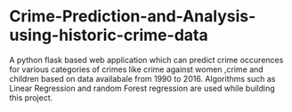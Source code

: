 # Crime-Prediction-and-Analysis-using-historic-crime-data

A python flask based web application which can predict crime occurences for various categories of crimes like crime against women ,crime and children based on data availabale from 1990 to 2016. Algorithms such as Linear Regression and random Forest regression are used while building this project. 
